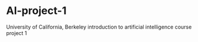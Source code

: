 # AI-project-1
University of California, Berkeley introduction to artificial intelligence course project 1
